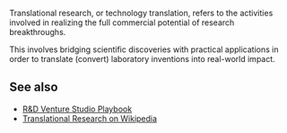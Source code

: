 Translational research, or technology translation, refers to the activities involved in realizing the full commercial potential of research breakthroughs.

This involves bridging scientific discoveries with practical applications in order to translate (convert) laboratory inventions into real-world impact.

## See also
- [R&D Venture Studio Playbook](rdventurestudio.com)
- [Translational Research on Wikipedia](https://en.wikipedia.org/wiki/Translational_research)